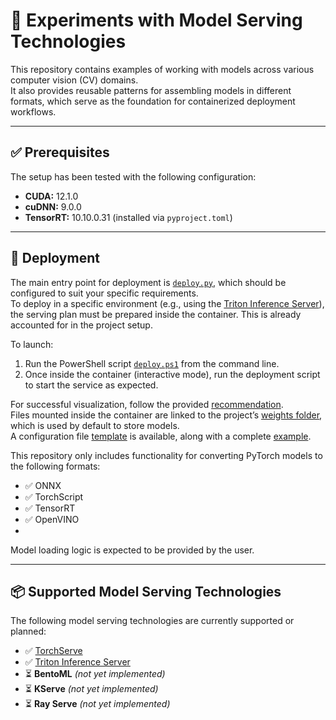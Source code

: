 # 🔬 Experiments with Model Serving Technologies

This repository contains examples of working with models across various computer vision (CV) domains.  
It also provides reusable patterns for assembling models in different formats, which serve as the foundation for containerized deployment workflows.

---

## ✅ Prerequisites

The setup has been tested with the following configuration:

- **CUDA:** 12.1.0  
- **cuDNN:** 9.0.0  
- **TensorRT:** 10.10.0.31 (installed via `pyproject.toml`)

---

## 🚀 Deployment

The main entry point for deployment is [`deploy.py`](./deploy2serve/deployment/deploy.py), which should be configured to suit your specific requirements.  
To deploy in a specific environment (e.g., using the [Triton Inference Server](https://catalog.ngc.nvidia.com/orgs/nvidia/containers/tritonserver/tags)),  
the serving plan must be prepared inside the container. This is already accounted for in the project setup.

To launch:

1. Run the PowerShell script [`deploy.ps1`](./deploy2serve/deployment/docker/deploy.ps1) from the command line.
2. Once inside the container (interactive mode), run the deployment script to start the service as expected.

For successful visualization, follow the provided [recommendation](./resources/.gitkeep).  
Files mounted inside the container are linked to the project’s [weights folder](./weights), which is used by default to store models.  
A configuration file [template](./deploy2serve/deployment/deploy_template.json) is available, along with a complete [example](./deploy2serve/deployment/overrides/yolo).

This repository only includes functionality for converting PyTorch models to the following formats:
- ✅ ONNX  
- ✅ TorchScript  
- ✅ TensorRT  
- ✅ OpenVINO  
- 
Model loading logic is expected to be provided by the user.

---

## 📦 Supported Model Serving Technologies

The following model serving technologies are currently supported or planned:

- ✅ [TorchServe](./deploy2serve/torchserve/README.md)  
- ✅ [Triton Inference Server](./deploy2serve/triton/README.md)  
- ⏳ **BentoML** *(not yet implemented)*  
- ⏳ **KServe** *(not yet implemented)*  
- ⏳ **Ray Serve** *(not yet implemented)*
